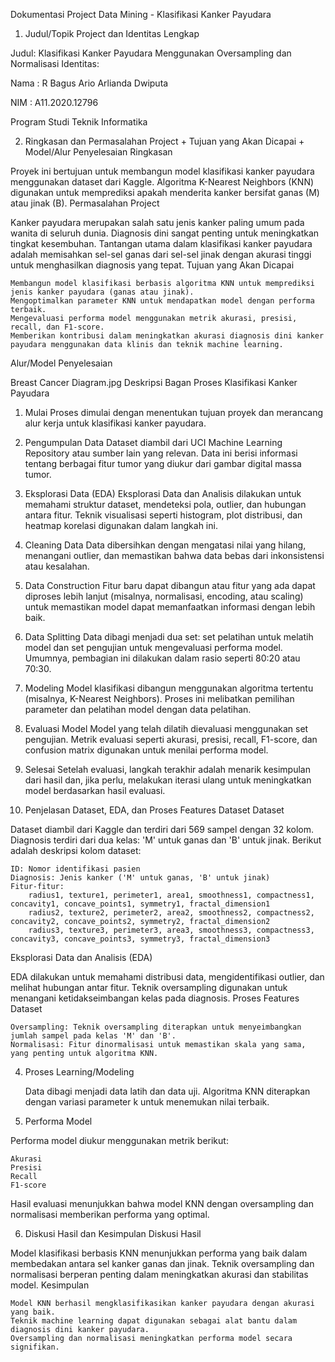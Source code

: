 Dokumentasi Project Data Mining - Klasifikasi Kanker Payudara
1. Judul/Topik Project dan Identitas Lengkap

Judul: Klasifikasi Kanker Payudara Menggunakan Oversampling dan Normalisasi
Identitas:

Nama : R Bagus Ario Arlianda Dwiputa

NIM : A11.2020.12796

Program Studi Teknik Informatika

2. Ringkasan dan Permasalahan Project + Tujuan yang Akan Dicapai + Model/Alur Penyelesaian
Ringkasan

Proyek ini bertujuan untuk membangun model klasifikasi kanker payudara menggunakan dataset dari Kaggle. Algoritma K-Nearest Neighbors (KNN) digunakan untuk memprediksi apakah menderita kanker bersifat ganas (M) atau jinak (B).
Permasalahan Project

Kanker payudara merupakan salah satu jenis kanker paling umum pada wanita di seluruh dunia. Diagnosis dini sangat penting untuk meningkatkan tingkat kesembuhan. Tantangan utama dalam klasifikasi kanker payudara adalah memisahkan sel-sel ganas dari sel-sel jinak dengan akurasi tinggi untuk menghasilkan diagnosis yang tepat.
Tujuan yang Akan Dicapai

    Membangun model klasifikasi berbasis algoritma KNN untuk memprediksi jenis kanker payudara (ganas atau jinak).
    Mengoptimalkan parameter KNN untuk mendapatkan model dengan performa terbaik.
    Mengevaluasi performa model menggunakan metrik akurasi, presisi, recall, dan F1-score.
    Memberikan kontribusi dalam meningkatkan akurasi diagnosis dini kanker payudara menggunakan data klinis dan teknik machine learning.

Alur/Model Penyelesaian

Breast Cancer Diagram.jpg
Deskripsi Bagan Proses Klasifikasi Kanker Payudara
1. Mulai
Proses dimulai dengan menentukan tujuan proyek dan merancang alur kerja untuk klasifikasi kanker payudara.

2. Pengumpulan Data
Dataset diambil dari UCI Machine Learning Repository atau sumber lain yang relevan. Data ini berisi informasi tentang berbagai fitur tumor yang diukur dari gambar digital massa tumor.

3. Eksplorasi Data (EDA)
Eksplorasi Data dan Analisis dilakukan untuk memahami struktur dataset, mendeteksi pola, outlier, dan hubungan antara fitur. Teknik visualisasi seperti histogram, plot distribusi, dan heatmap korelasi digunakan dalam langkah ini.

4. Cleaning Data
Data dibersihkan dengan mengatasi nilai yang hilang, menangani outlier, dan memastikan bahwa data bebas dari inkonsistensi atau kesalahan.

5. Data Construction
Fitur baru dapat dibangun atau fitur yang ada dapat diproses lebih lanjut (misalnya, normalisasi, encoding, atau scaling) untuk memastikan model dapat memanfaatkan informasi dengan lebih baik.

6. Data Splitting
Data dibagi menjadi dua set: set pelatihan untuk melatih model dan set pengujian untuk mengevaluasi performa model. Umumnya, pembagian ini dilakukan dalam rasio seperti 80:20 atau 70:30.

7. Modeling
Model klasifikasi dibangun menggunakan algoritma tertentu (misalnya, K-Nearest Neighbors). Proses ini melibatkan pemilihan parameter dan pelatihan model dengan data pelatihan.

8. Evaluasi Model
Model yang telah dilatih dievaluasi menggunakan set pengujian. Metrik evaluasi seperti akurasi, presisi, recall, F1-score, dan confusion matrix digunakan untuk menilai performa model.

9. Selesai
Setelah evaluasi, langkah terakhir adalah menarik kesimpulan dari hasil dan, jika perlu, melakukan iterasi ulang untuk meningkatkan model berdasarkan hasil evaluasi.


3. Penjelasan Dataset, EDA, dan Proses Features Dataset
Dataset

Dataset diambil dari Kaggle dan terdiri dari 569 sampel dengan 32 kolom. Diagnosis terdiri dari dua kelas: 'M' untuk ganas dan 'B' untuk jinak. Berikut adalah deskripsi kolom dataset:

    ID: Nomor identifikasi pasien
    Diagnosis: Jenis kanker ('M' untuk ganas, 'B' untuk jinak)
    Fitur-fitur:
        radius1, texture1, perimeter1, area1, smoothness1, compactness1, concavity1, concave_points1, symmetry1, fractal_dimension1
        radius2, texture2, perimeter2, area2, smoothness2, compactness2, concavity2, concave_points2, symmetry2, fractal_dimension2
        radius3, texture3, perimeter3, area3, smoothness3, compactness3, concavity3, concave_points3, symmetry3, fractal_dimension3

Eksplorasi Data dan Analisis (EDA)

EDA dilakukan untuk memahami distribusi data, mengidentifikasi outlier, dan melihat hubungan antar fitur. Teknik oversampling digunakan untuk menangani ketidakseimbangan kelas pada diagnosis.
Proses Features Dataset

    Oversampling: Teknik oversampling diterapkan untuk menyeimbangkan jumlah sampel pada kelas 'M' dan 'B'.
    Normalisasi: Fitur dinormalisasi untuk memastikan skala yang sama, yang penting untuk algoritma KNN.

4. Proses Learning/Modeling

    Data dibagi menjadi data latih dan data uji.
    Algoritma KNN diterapkan dengan variasi parameter k untuk menemukan nilai terbaik.

5. Performa Model

Performa model diukur menggunakan metrik berikut:

    Akurasi
    Presisi
    Recall
    F1-score

Hasil evaluasi menunjukkan bahwa model KNN dengan oversampling dan normalisasi memberikan performa yang optimal.

6. Diskusi Hasil dan Kesimpulan
Diskusi Hasil

Model klasifikasi berbasis KNN menunjukkan performa yang baik dalam membedakan antara sel kanker ganas dan jinak. Teknik oversampling dan normalisasi berperan penting dalam meningkatkan akurasi dan stabilitas model.
Kesimpulan

    Model KNN berhasil mengklasifikasikan kanker payudara dengan akurasi yang baik.
    Teknik machine learning dapat digunakan sebagai alat bantu dalam diagnosis dini kanker payudara.
    Oversampling dan normalisasi meningkatkan performa model secara signifikan.
